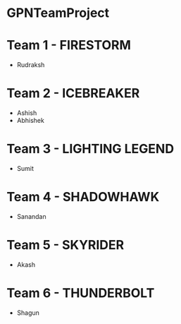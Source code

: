 # GPNTeamProject

# Team 1 - FIRESTORM
- Rudraksh


# Team 2 - ICEBREAKER
- Ashish
- Abhishek

# Team 3 - LIGHTING LEGEND
- Sumit

# Team 4 - SHADOWHAWK
- Sanandan

# Team 5 - SKYRIDER
- Akash

# Team 6 - THUNDERBOLT
- Shagun
